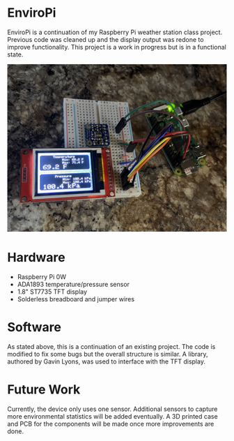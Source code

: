 # EnviroPi
EnviroPi is a continuation of my Raspberry Pi weather station class project. Previous code was cleaned up and the display output was redone to improve functionality. This project is a work in progress but is in a functional state. 

![ ig ](https://github.com/JoshWilbur/EnviroPi/blob/main/EnviroPi_Dec_2023.jpg)

# Hardware
* Raspberry Pi 0W
* ADA1893 temperature/pressure sensor
* 1.8" ST7735 TFT display
* Solderless breadboard and jumper wires

# Software
As stated above, this is a continuation of an existing project. The code is modified to fix some bugs but the overall structure is similar. A library, authored by Gavin Lyons, was used to interface with the TFT display.

# Future Work 
Currently, the device only uses one sensor. Additional sensors to capture more environmental statistics will be added eventually. A 3D printed case and PCB for the components will be made once more improvements are done.
